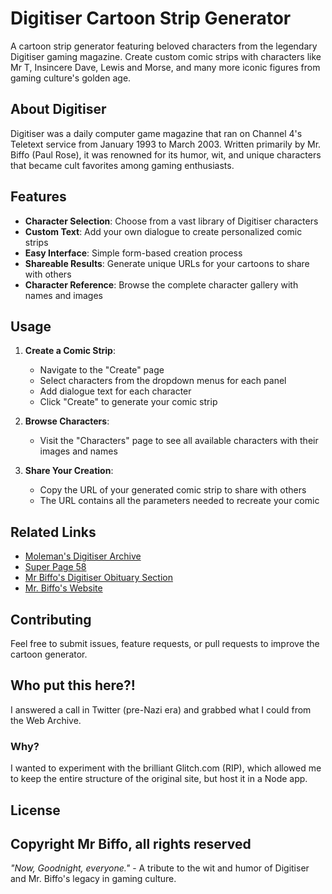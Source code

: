 # Digitiser Cartoon Strip Generator

A cartoon strip generator featuring beloved characters from the legendary Digitiser gaming magazine. Create custom comic strips with characters like Mr T, Insincere Dave, Lewis and Morse, and many more iconic figures from gaming culture's golden age.

## About Digitiser

Digitiser was a daily computer game magazine that ran on Channel 4's Teletext service from January 1993 to March 2003. Written primarily by Mr. Biffo (Paul Rose), it was renowned for its humor, wit, and unique characters that became cult favorites among gaming enthusiasts.

## Features

- **Character Selection**: Choose from a vast library of Digitiser characters
- **Custom Text**: Add your own dialogue to create personalized comic strips
- **Easy Interface**: Simple form-based creation process
- **Shareable Results**: Generate unique URLs for your cartoons to share with others
- **Character Reference**: Browse the complete character gallery with names and images

## Usage

1. **Create a Comic Strip**:
   - Navigate to the "Create" page
   - Select characters from the dropdown menus for each panel
   - Add dialogue text for each character
   - Click "Create" to generate your comic strip

2. **Browse Characters**:
   - Visit the "Characters" page to see all available characters with their images and names

3. **Share Your Creation**:
   - Copy the URL of your generated comic strip to share with others
   - The URL contains all the parameters needed to recreate your comic

## Related Links

- [Moleman's Digitiser Archive](https://web.archive.org/web/20120516055707/http://www.moleman.freeserve.co.uk/)
- [Super Page 58](https://web.archive.org/web/20120516055707/http://www.bell101.freeserve.co.uk/)
- [Mr Biffo's Digitiser Obituary Section](https://web.archive.org/web/20120516055707/http://www.mrbiffo.com/biffodigitiser.htm)
- [Mr. Biffo's Website](https://web.archive.org/web/20120516055707/http://www.mrbiffo.com/)

## Contributing

Feel free to submit issues, feature requests, or pull requests to improve the cartoon generator.

## Who put this here?!

I answered a call in Twitter (pre-Nazi era) and grabbed what I could from the Web Archive.

### Why?

I wanted to experiment with the brilliant Glitch.com (RIP), which allowed me to keep the entire structure of the original site, but host it in a Node app.

## License

Copyright Mr Biffo, all rights reserved
---

*"Now, Goodnight, everyone."* - A tribute to the wit and humor of Digitiser and Mr. Biffo's legacy in gaming culture.
